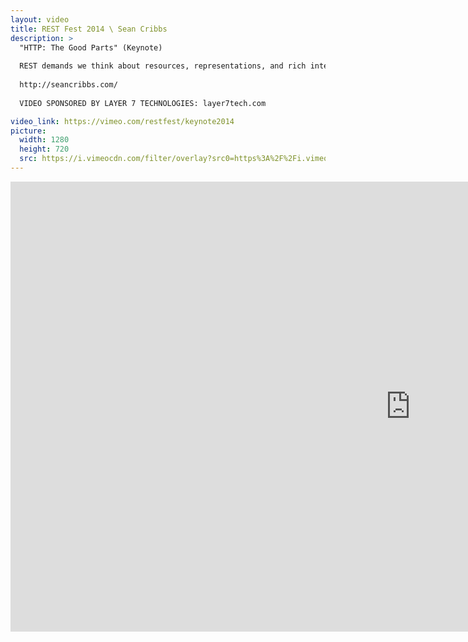 ```yaml
---
layout: video
title: REST Fest 2014 \ Sean Cribbs
description: >
  "HTTP: The Good Parts" (Keynote)
  
  REST demands we think about resources, representations, and rich interactions; however, it's easy to forget the substrate upon which our beautiful hypermedia APIs "rest." HTTP has lots of interesting and powerful ways to enhance interaction and efficiency that most applications leave untapped because they focus so much on the act of processing a request, rather than the properties of the resource being requested. Let's look more closely at those HTTP features and then see how you can tap into them more declaratively with Webmachine.
  
  http://seancribbs.com/
  
  VIDEO SPONSORED BY LAYER 7 TECHNOLOGIES: layer7tech.com

video_link: https://vimeo.com/restfest/keynote2014
picture:
  width: 1280
  height: 720
  src: https://i.vimeocdn.com/filter/overlay?src0=https%3A%2F%2Fi.vimeocdn.com%2Fvideo%2F492761691_1280x720.jpg&src1=http%3A%2F%2Ff.vimeocdn.com%2Fp%2Fimages%2Fcrawler_play.png
---
```

<iframe src="https://player.vimeo.com/video/108913764?title=0&byline=0&portrait=0&badge=0&autopause=0&player_id=0" width="1280" height="720" frameborder="0" title="REST Fest 2014 \ Sean Cribbs" webkitallowfullscreen mozallowfullscreen allowfullscreen></iframe>